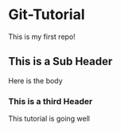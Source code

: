 # Git-Tutorial

This is my first repo!

## This is a Sub Header
Here is the body

### This is a third Header
This tutorial is going well

